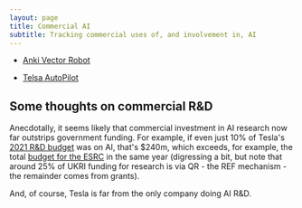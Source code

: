 ```yaml
---
layout: page
title: Commercial AI
subtitle: Tracking commercial uses of, and involvement in, AI
---
```


- [Anki Vector Robot](anki.md)

- [Telsa AutoPilot](tesla-self-drive.md)

## Some thoughts on commercial R&D

Anecdotally, it seems likely that commercial investment in AI research now far outstrips government funding. For example, if even just 10% of Tesla's [2021 R&D budget](https://www.macrotrends.net/stocks/charts/TSLA/tesla/research-development-expenses) was on AI, that's $240m, which exceeds, for example, the total [budget for the ESRC](https://www.ukri.org/wp-content/uploads/2021/05/UKRI-270521-UKRI-Allocation-Explainer-2021-22-FINAL-PDF.pdf) in the same year (digressing a bit, but note that around 25% of UKRI funding for research is via QR - the REF mechanism - the remainder comes from grants). 

And, of course, Tesla is far from the only company doing AI R&D. 

